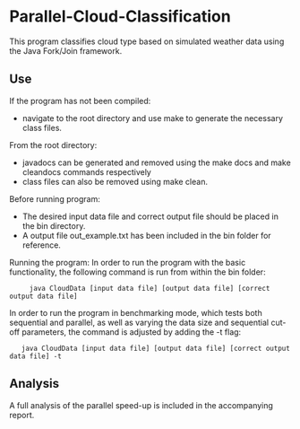 # Parallel-Cloud-Classification

This program classifies cloud type based on simulated weather data using the Java Fork/Join framework.


## Use

If the program has not been compiled:
- navigate to the root directory and use make to generate the necessary class files. 

From the root directory:
- javadocs can be generated and removed using the make docs and make cleandocs commands respectively
- class files can also be removed using make clean. 

Before running program:
- The desired input data file and correct output file should be placed in the bin directory. 
- A output file out_example.txt has been included in the bin folder for reference.

Running the program:
In order to run the program with the basic functionality, the following command is run from within the bin folder:

         java CloudData [input data file] [output data file] [correct output data file]


In order to run the program in benchmarking mode, which tests both sequential and parallel, as well as varying the data size and sequential cut-off parameters, the command is adjusted by adding the -t flag:

       java CloudData [input data file] [output data file] [correct output data file] -t
       
## Analysis
A full analysis of the parallel speed-up is included in the accompanying report. 